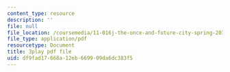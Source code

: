 ```yaml
---
content_type: resource
description: ''
file: null
file_location: /coursemedia/11-016j-the-once-and-future-city-spring-2015/df9fad17668a12eb669909da6dc383f5_kd6ww6aPT0A.pdf
file_type: application/pdf
resourcetype: Document
title: 3play pdf file
uid: df9fad17-668a-12eb-6699-09da6dc383f5
---
```

